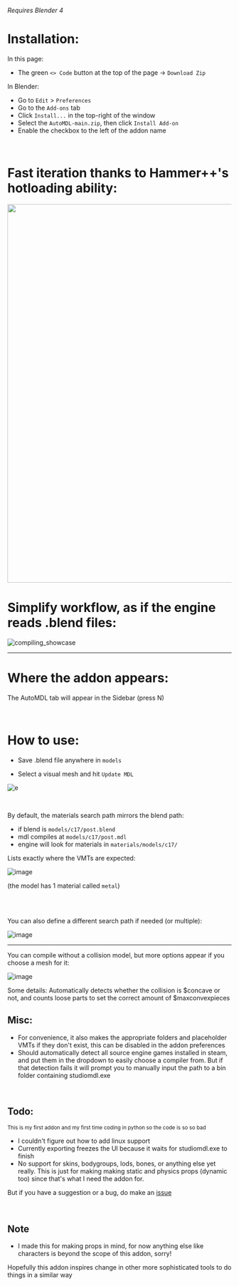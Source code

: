 
*Requires Blender 4*

# Installation:
In this page:
- The green `<> Code` button at the top of the page -> `Download Zip`

In Blender:
- Go to `Edit` > `Preferences`
- Go to the `Add-ons` tab
- Click `Install...` in the top-right of the window
- Select the `AutoMDL-main.zip`, then click `Install Add-on`
- Enable the checkbox to the left of the addon name

<br />    

# Fast iteration thanks to Hammer++'s hotloading ability:

<img src="https://cdn.discordapp.com/attachments/1131362438227431428/1236395804013494414/automdl_showcase.gif?ex=6637dad2&is=66368952&hm=a88cf810cc26153735a8a61439ee54dc1736b43c5bf9b169d2c4cc1602cfa3cd&" width="850"/>

<br />

# Simplify workflow, as if the engine reads .blend files:

![compiling_showcase](https://github.com/NvC-DmN-CH/AutoMDL/assets/56874047/08823113-c867-47f7-a8df-f83e307508d4)

---

# Where the addon appears:
The AutoMDL tab will appear in the Sidebar (press N)


<br />

# How to use:

- Save .blend file anywhere in `models`

- Select a visual mesh and hit `Update MDL`


![e](https://github.com/NvC-DmN-CH/AutoMDL/assets/56874047/a3b37051-b459-4b11-a4c1-29990f4305c9)

<br />

By default, the materials search path mirrors the blend path:

- if blend is `models/c17/post.blend`
- mdl compiles at `models/c17/post.mdl`
- engine will look for materials in `materials/models/c17/`

Lists exactly where the VMTs are expected:

![image](https://github.com/NvC-DmN-CH/AutoMDL/assets/56874047/a7fc3ac1-bd89-43dd-b2e6-a8ac54b2c22c)

(the model has 1 material called `metal`)

<br />

<br />

You can also define a different search path if needed (or multiple):

![image](https://github.com/NvC-DmN-CH/AutoMDL/assets/56874047/426fa106-a894-4d1e-90b6-0ec98f02fc13)


---

You can compile without a collision model, but more options appear if you choose a mesh for it:

![image](https://github.com/NvC-DmN-CH/AutoMDL/assets/56874047/0d9ca857-4a03-446e-b09d-b472b6660947)


Some details: Automatically detects whether the collision is $concave or not, and counts loose parts to set the correct amount of $maxconvexpieces


## Misc:
- For convenience, it also makes the appropriate folders and placeholder VMTs if they don't exist, this can be disabled in the addon preferences
- Should automatically detect all source engine games installed in steam, and put them in the dropdown to easily choose a compiler from. But if that detection fails it will prompt you to manually input the path to a bin folder containing studiomdl.exe

<br />

## Todo:
<sub>This is my first addon and my first time coding in python so the code is so so bad</sup>

- I couldn't figure out how to add linux support
- Currently exporting freezes the UI because it waits for studiomdl.exe to finish
- No support for skins, bodygroups, lods, bones, or anything else yet really. This is just for making making static and physics props (dynamic too) since that's what I need the addon for.

But if you have a suggestion or a bug, do make an [issue](https://github.com/NvC-DmN-CH/AutoMDL/issues)

<br />

## Note
- I made this for making props in mind, for now anything else like characters is beyond the scope of this addon, sorry!

Hopefully this addon inspires change in other more sophisticated tools to do things in a similar way
